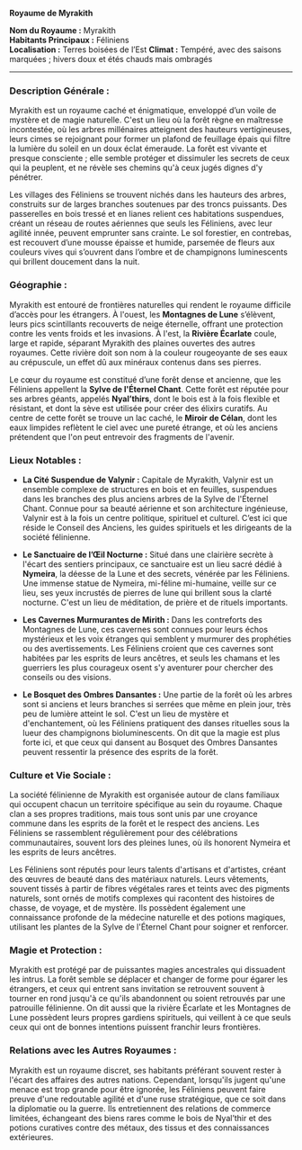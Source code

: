 **Royaume de Myrakith**

**Nom du Royaume :** Myrakith  
**Habitants Principaux :** Féliniens  
**Localisation :** Terres boisées de l’Est
**Climat :** Tempéré, avec des saisons marquées ; hivers doux et étés chauds mais ombragés  

---

### **Description Générale :**
Myrakith est un royaume caché et énigmatique, enveloppé d’un voile de mystère et de magie naturelle. C'est un lieu où la forêt règne en maîtresse incontestée, où les arbres millénaires atteignent des hauteurs vertigineuses, leurs cimes se rejoignant pour former un plafond de feuillage épais qui filtre la lumière du soleil en un doux éclat émeraude. La forêt est vivante et presque consciente ; elle semble protéger et dissimuler les secrets de ceux qui la peuplent, et ne révèle ses chemins qu'à ceux jugés dignes d'y pénétrer.

Les villages des Féliniens se trouvent nichés dans les hauteurs des arbres, construits sur de larges branches soutenues par des troncs puissants. Des passerelles en bois tressé et en lianes relient ces habitations suspendues, créant un réseau de routes aériennes que seuls les Féliniens, avec leur agilité innée, peuvent emprunter sans crainte. Le sol forestier, en contrebas, est recouvert d’une mousse épaisse et humide, parsemée de fleurs aux couleurs vives qui s’ouvrent dans l’ombre et de champignons luminescents qui brillent doucement dans la nuit.

### **Géographie :**
Myrakith est entouré de frontières naturelles qui rendent le royaume difficile d’accès pour les étrangers. À l'ouest, les **Montagnes de Lune** s’élèvent, leurs pics scintillants recouverts de neige éternelle, offrant une protection contre les vents froids et les invasions. À l'est, la **Rivière Écarlate** coule, large et rapide, séparant Myrakith des plaines ouvertes des autres royaumes. Cette rivière doit son nom à la couleur rougeoyante de ses eaux au crépuscule, un effet dû aux minéraux contenus dans ses pierres.

Le cœur du royaume est constitué d’une forêt dense et ancienne, que les Féliniens appellent la **Sylve de l'Éternel Chant**. Cette forêt est réputée pour ses arbres géants, appelés **Nyal’thirs**, dont le bois est à la fois flexible et résistant, et dont la sève est utilisée pour créer des élixirs curatifs. Au centre de cette forêt se trouve un lac caché, le **Miroir de Célan**, dont les eaux limpides reflètent le ciel avec une pureté étrange, et où les anciens prétendent que l'on peut entrevoir des fragments de l'avenir.

### **Lieux Notables :**

- **La Cité Suspendue de Valynir :** Capitale de Myrakith, Valynir est un ensemble complexe de structures en bois et en feuilles, suspendues dans les branches des plus anciens arbres de la Sylve de l'Éternel Chant. Connue pour sa beauté aérienne et son architecture ingénieuse, Valynir est à la fois un centre politique, spirituel et culturel. C’est ici que réside le Conseil des Anciens, les guides spirituels et les dirigeants de la société félinienne.

- **Le Sanctuaire de l’Œil Nocturne :** Situé dans une clairière secrète à l'écart des sentiers principaux, ce sanctuaire est un lieu sacré dédié à **Nymeira**, la déesse de la Lune et des secrets, vénérée par les Féliniens. Une immense statue de Nymeira, mi-féline mi-humaine, veille sur ce lieu, ses yeux incrustés de pierres de lune qui brillent sous la clarté nocturne. C'est un lieu de méditation, de prière et de rituels importants.

- **Les Cavernes Murmurantes de Mirith :** Dans les contreforts des Montagnes de Lune, ces cavernes sont connues pour leurs échos mystérieux et les voix étranges qui semblent y murmurer des prophéties ou des avertissements. Les Féliniens croient que ces cavernes sont habitées par les esprits de leurs ancêtres, et seuls les chamans et les guerriers les plus courageux osent s'y aventurer pour chercher des conseils ou des visions.

- **Le Bosquet des Ombres Dansantes :** Une partie de la forêt où les arbres sont si anciens et leurs branches si serrées que même en plein jour, très peu de lumière atteint le sol. C'est un lieu de mystère et d'enchantement, où les Féliniens pratiquent des danses rituelles sous la lueur des champignons bioluminescents. On dit que la magie est plus forte ici, et que ceux qui dansent au Bosquet des Ombres Dansantes peuvent ressentir la présence des esprits de la forêt.

### **Culture et Vie Sociale :**
La société félinienne de Myrakith est organisée autour de clans familiaux qui occupent chacun un territoire spécifique au sein du royaume. Chaque clan a ses propres traditions, mais tous sont unis par une croyance commune dans les esprits de la forêt et le respect des anciens. Les Féliniens se rassemblent régulièrement pour des célébrations communautaires, souvent lors des pleines lunes, où ils honorent Nymeira et les esprits de leurs ancêtres.

Les Féliniens sont réputés pour leurs talents d'artisans et d'artistes, créant des œuvres de beauté dans des matériaux naturels. Leurs vêtements, souvent tissés à partir de fibres végétales rares et teints avec des pigments naturels, sont ornés de motifs complexes qui racontent des histoires de chasse, de voyage, et de mystère. Ils possèdent également une connaissance profonde de la médecine naturelle et des potions magiques, utilisant les plantes de la Sylve de l'Éternel Chant pour soigner et renforcer.

### **Magie et Protection :**
Myrakith est protégé par de puissantes magies ancestrales qui dissuadent les intrus. La forêt semble se déplacer et changer de forme pour égarer les étrangers, et ceux qui entrent sans invitation se retrouvent souvent à tourner en rond jusqu'à ce qu'ils abandonnent ou soient retrouvés par une patrouille félinienne. On dit aussi que la rivière Écarlate et les Montagnes de Lune possèdent leurs propres gardiens spirituels, qui veillent à ce que seuls ceux qui ont de bonnes intentions puissent franchir leurs frontières.

### **Relations avec les Autres Royaumes :**
Myrakith est un royaume discret, ses habitants préférant souvent rester à l'écart des affaires des autres nations. Cependant, lorsqu'ils jugent qu'une menace est trop grande pour être ignorée, les Féliniens peuvent faire preuve d'une redoutable agilité et d'une ruse stratégique, que ce soit dans la diplomatie ou la guerre. Ils entretiennent des relations de commerce limitées, échangeant des biens rares comme le bois de Nyal’thir et des potions curatives contre des métaux, des tissus et des connaissances extérieures.